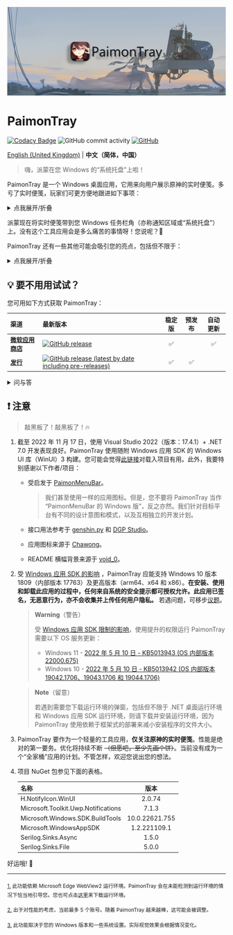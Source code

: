 ![banner.png](./img_README/banner.png)

# PaimonTray

[![Codacy Badge](https://app.codacy.com/project/badge/Grade/b83aab262d444585b7df8f0c8a55ed3a)](https://www.codacy.com/gh/ArvinZJC/PaimonTray/dashboard?utm_source=github.com&utm_medium=referral&utm_content=ArvinZJC/PaimonTray&utm_campaign=Badge_Grade)
![GitHub commit activity](https://img.shields.io/github/commit-activity/m/ArvinZJC/PaimonTray)
[![GitHub](https://img.shields.io/github/license/ArvinZJC/PaimonTray)](./LICENCE)

[English (United Kingdom)](./README.md) | **中文（简体，中国）**

> 嗨，派蒙在您 Windows 的“系统托盘”上啦！

PaimonTray 是一个 Windows 桌面应用，它用来向用户展示原神的实时便笺。多亏了实时便笺，玩家们可更方便地跟进如下事项：

<details>
  <summary>点我展开/折叠</summary>

- 每日委托任务：已完成，并已领取额外奖励？
- 值得铭记的强敌：本周还有剩余消耗原粹树脂减半次数？
- 探索派遣：给我康康进行探索派遣的游戏角色！
- 原粹树脂：全部恢复？
- 参量质变仪：可使用？
- 洞天宝钱：达到上限？

</details>

派蒙现在将实时便笺带到您 Windows 任务栏角（亦称通知区域或“系统托盘”）上。没有这个工具应用会是多么痛苦的事情呀！您说呢？🤪

PaimonTray 还有一些其他可能会吸引您的亮点，包括但不限于：

<details>
  <summary>点我展开/折叠</summary>

- 网页登录方案：就像在浏览器中<sup id="source1">[1](#footnote1)</sup>，在指定网页上登录到您的账号来添加/更新账号。
- 替代的登录方案：手动输入 cookie 来登录到您的账号是另一种添加/更新账号的方式。
- 不仅国服（指米哈游账号），还有国际服（指 HoYoLAB 账号）。
- 多账号<sup id="source2">[2](#footnote2)</sup>，以及恰到好处的管理：所有您已添加的账号可更新、检查并刷新、移除。
- 仅关注您已选择的角色：米哈游/ HoYoLAB 账号所有已绑定的角色（指原神账号）都可供您选择是否允许查询实时便笺。
- 可配置的实时便笺刷新间隔时间。
- _实时便笺提醒（将在未来上线）。_
- 日期和时间来代替时长：例如，派蒙会将完成/全部恢复/……所需要的时长转换成预计的日期和时间。
- 派蒙会尽力对“未解锁”事项给予提示。
- 支持深色模式。
- 支持云母/亚克力<sup id="source3">[3](#footnote3)</sup>。
- 国际化。支持的语言如下：
  - English (United Kingdom)
  - English (United States) ——无匹配语言时默认
  - 中文（简体，中国）

</details>

## 💡 要不用用试试？

您可用如下方式获取 PaimonTray：

| 渠道                                                                       | 最新版本                                                                                                                                                     | 稳定版 | 预发布 | 自动更新 |
| :------------------------------------------------------------------------- | :----------------------------------------------------------------------------------------------------------------------------------------------------------- | :----: | :----: | :------: |
| [**微软应用商店**](https://www.microsoft.com/store/productId/9PP6PJDDRNRZ) | [![GitHub release](https://img.shields.io/github/v/release/ArvinZJC/PaimonTray)](../../releases)                                                             |   ✅   |        |    ✅    |
| [**发行**](../../releases)                                                 | [![GitHub release (latest by date including pre-releases)](https://img.shields.io/github/v/release/ArvinZJC/PaimonTray?include_prereleases)](../../releases) |   ✅   |   ✅   |          |

<details>
  <summary>问与答</summary>

- **我应该选择哪个渠道来获取此应用？**

  请尽可能通过微软应用商店来获取此应用。它也许能对处理前提要求（如：应用的框架依赖）提供更稳定的支持。

  从[发行](../../releases)下载 `PaimonTray_<version>.msixbundle` 文件是一个替代的选择。若您属于下列情况，则您可能更适合从此渠道来获取此应用。

  - 您不能/讨厌使用微软应用商店。
  - 您不在乎是否能自动更新。
  - 您希望体验预发布。
  - 您能在必要时自行处理前提要求。

  您也许能同时安装来自两个渠道的此应用，这取决于您的 Windows 版本和一些系统设置。虽然我并不会指出这样做的任何坏处，但是依然不推荐。

- **我无法从微软应用商店获取如上所示的最新版本。**

  这取决于[微软的应用认证过程](https://docs.microsoft.com/en-gb/windows/uwp/publish/the-app-certification-process)，可能造成上线延迟。

- **如何用下载的 `.msixbundle` 文件来安装此应用？**

  您可双击下载的文件来通过[应用安装程序](https://apps.microsoft.com/store/detail/%E5%BA%94%E7%94%A8%E5%AE%89%E8%A3%85%E7%A8%8B%E5%BA%8F/9NBLGGH4NNS1?hl=zh-cn&gl=CN)安装此应用。若有任何错误，则您可在 PowerShell 中尝试如下命令。若发生任何类似“访问被拒绝”的错误，则您可能需要以管理员身份运行 PowerShell。

  ```PowerShell
  # 注意: 若您使用 PowerShell 7+，则请在使用 Add-AppxPackage 前先运行如下命令：
  # Import-Module Appx -UseWindowsPowerShell

  Add-AppxPackage PaimonTray_<version>.msixbundle
  ```

- **为什么提供的 `.msixbundle` 文件有点儿大？**

  依赖于框架式的部署已经大幅减小文件大小。这个文件将安装程序的多个体系结构版本捆绑成一个实体。

</details>

## ❗ 注意

> 敲黑板了！敲黑板了！🔥

1. 截至 2022 年 11 月 17 日，使用 Visual Studio 2022（版本：17.4.1）+ .NET 7.0 开发表现良好。PaimonTray 使用随附 Windows 应用 SDK 的 Windows UI 库（WinUI）3 构建。您可能会觉得[此链接](https://docs.microsoft.com/zh-cn/windows/apps/windows-app-sdk/set-up-your-development-environment)对载入项目有用。此外，我要特别感谢以下作者/项目：

   - 受启发于 [PaimonMenuBar](https://github.com/spencerwooo/PaimonMenuBar)。

     > 我们甚至使用一样的应用图标。但是，您不要将 PaimonTray 当作 “PaimonMenuBar 的 Windows 版”，反之亦然。我们针对目标平台有不同的设计意图和模式，以及互相独立的开发计划。

   - 接口用法参考于 [genshin.py](https://github.com/thesadru/genshin.py) 和 [DGP Studio](https://github.com/DGP-Studio)。

   - 应用图标来源于 [Chawong](https://www.pixiv.net/en/artworks/92415888)。

   - README 横幅背景来源于 [void_0](https://www.pixiv.net/en/artworks/85543107)。

2. 受 [Windows 应用 SDK 的影响](https://docs.microsoft.com/zh-cn/windows/apps/windows-app-sdk/system-requirements#windows-app-sdk) ，PaimonTray 应能支持 Windows 10 版本 1809（内部版本 17763）及更高版本（arm64、x64 和 x86）。**在安装、使用和卸载此应用的过程中，任何来自系统的安全提示都可授权允许。此应用已签名，无恶意行为，亦不会收集并上传任何用户隐私。** 若遇问题，可移步[议题](https://github.com/ArvinZJC/PaimonTray/issues)。

   > **Warning**（警告）
   >
   > 受 [Windows 应用 SDK 限制的影响](https://learn.microsoft.com/zh-cn/windows/apps/windows-app-sdk/stable-channel#elevation)，使用提升的权限运行 PaimonTray 需要以下 OS 服务更新：
   >
   > - Windows 11 - [2022 年 5 月 10 日 - KB5013943 (OS 内部版本 22000.675)](https://support.microsoft.com/zh-cn/topic/2022-年-5-月-10-日-kb5013943-os-内部版本-22000-675-14aa767a-aa87-414e-8491-b6e845541755)
   > - Windows 10 - [2022 年 5 月 10 日 - KB5013942 (OS 内部版本 19042.1706、19043.1706 和 19044.1706)](https://support.microsoft.com/zh-cn/topic/2022-年-5-月-10-日-kb5013942-os-内部版本-19042-1706-19043-1706-和-19044-1706-60b51119-85be-4a34-9e21-8954f6749504)

   > **Note**（留意）
   >
   > 若遇到需要您下载运行环境的弹窗，包括但不限于 .NET 桌面运行环境和 Windows 应用 SDK 运行环境，则请下载并安装运行环境，因为 PaimonTray 使用依赖于框架式的部署来减小安装程序的文件大小。

3. PaimonTray 要作为一个轻量的工具应用，**仅关注原神的实时便笺**。性能是绝对的第一要务。优化将持续不断 ~~（但愿吧，至少先画个饼）~~。当前没有成为一个“全家桶”应用的计划。不管怎样，欢迎您说出您的想法。

4. 项目 NuGet 包参见下面的表格。

   | 名称                                |      版本      |
   | :---------------------------------- | :------------: |
   | H.NotifyIcon.WinUI                  |     2.0.74     |
   | Microsoft.Toolkit.Uwp.Notifications |     7.1.3      |
   | Microsoft.Windows.SDK.BuildTools    | 10.0.22621.755 |
   | Microsoft.WindowsAppSDK             |  1.2.221109.1  |
   | Serilog.Sinks.Async                 |     1.5.0      |
   | Serilog.Sinks.File                  |     5.0.0      |

好运哦! 💖

---

<sub id="footnote1">[1.](#source1) 此功能依赖 Microsoft Edge WebView2 运行环境。PaimonTray 会在未能检测到运行环境的情况下恰当地引导您。您也可点击[这里](https://go.microsoft.com/fwlink/p/?LinkId=2124703)来下载运行环境。</sub>

<sub id="footnote2">[2.](#source2) 出于对性能的考虑，当前最多 5 个账号。随着 PaimonTray 越来越棒，这可能会被调整。</sub>

<sub id="footnote3">[3.](#source3) 此功能取决于您的 Windows 版本和一些系统设置。实际视觉效果会根据情况变化。</sub>
